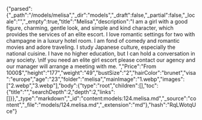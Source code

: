 {"parsed":{"_path":"/models/melisa","_dir":"models","_draft":false,"_partial":false,"_locale":"","_empty":true,"title":"Melisa","description":"I am a girl with a good figure, charming, gentle look, and simple and kind character, which provides the services of an elite escort. I love romantic settings for two with champagne in a luxury hotel room. I am fond of comedy and romantic movies and adore traveling. I study Japanese culture, especially the national cuisine. I have no higher education, but I can hold a conversation in any society.  \nIf you need an elite girl escort please contact our agency and our manager will arrange a meeting with me. ","Price":"From 1000$","height":"177","weight":"49","bustSize":"2","hairColor":"brunet","visa":"europe","age":"23","folder":"melisa","mainImage":"1.webp","images":["2.webp","3.webp"],"body":{"type":"root","children":[],"toc":{"title":"","searchDepth":2,"depth":2,"links":[]}},"_type":"markdown","_id":"content:models:124.melisa.md","_source":"content","_file":"models/124.melisa.md","_extension":"md"},"hash":"RqLWotqUce"}
